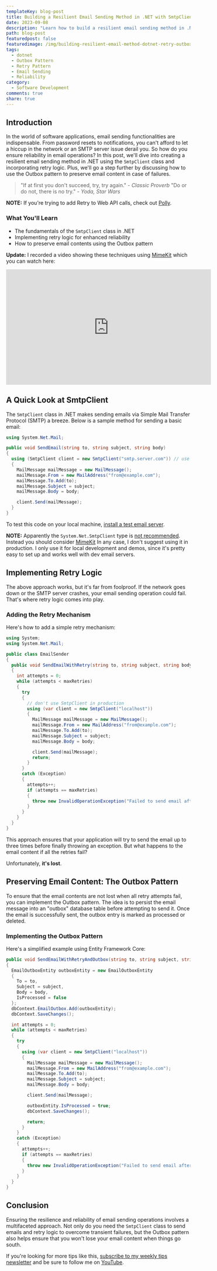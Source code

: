 ```yaml
---
templateKey: blog-post
title: Building a Resilient Email Sending Method in .NET with SmtpClient, Retry Support, and the Outbox Pattern
date: 2023-09-08
description: "Learn how to build a resilient email sending method in .NET using the SmtpClient class. This guide covers implementing retry logic for better reliability and introduces the Outbox pattern to preserve email content in case of failure. Master these techniques to make your email operations foolproof."
path: blog-post
featuredpost: false
featuredimage: /img/building-resilient-email-method-dotnet-retry-outbox-pattern.png
tags:
  - dotnet
  - Outbox Pattern
  - Retry Pattern
  - Email Sending
  - Reliability
category:
  - Software Development
comments: true
share: true
---
```


## Introduction

In the world of software applications, email sending functionalities are indispensable. From password resets to notifications, you can't afford to let a hiccup in the network or an SMTP server issue derail you. So how do you ensure reliability in email operations? In this post, we'll dive into creating a resilient email sending method in .NET using the `SmtpClient` class and incorporating retry logic. Plus, we'll go a step further by discussing how to use the Outbox pattern to preserve email content in case of failures.

> "If at first you don't succeed, try, try again." - *Classic Proverb*
> "Do or do not, there is no try." - *Yoda, Star Wars*

**NOTE:** If you're trying to add Retry to Web API calls, check out [Polly](https://www.thepollyproject.org/).

### What You'll Learn

- The fundamentals of the `SmtpClient` class in .NET
- Implementing retry logic for enhanced reliability
- How to preserve email contents using the Outbox pattern

**Update:** I recorded a video showing these techniques using [MimeKit](http://www.mimekit.net/) which you can watch here:

<iframe width="560" height="315" src="https://www.youtube.com/embed/qD3ZMH5x3uc?si=KRl4U7FL9j9xsA7I" title="YouTube video player" frameborder="0" allow="accelerometer; autoplay; clipboard-write; encrypted-media; gyroscope; picture-in-picture; web-share" allowfullscreen></iframe>

## A Quick Look at SmtpClient

The `SmtpClient` class in .NET makes sending emails via Simple Mail Transfer Protocol (SMTP) a breeze. Below is a sample method for sending a basic email:

```csharp
using System.Net.Mail;

public void SendEmail(string to, string subject, string body)
{
  using (SmtpClient client = new SmtpClient("smtp.server.com")) // use localhost and a test server
  {
    MailMessage mailMessage = new MailMessage();
    mailMessage.From = new MailAddress("from@example.com");
    mailMessage.To.Add(to);
    mailMessage.Subject = subject;
    mailMessage.Body = body;

    client.Send(mailMessage);
  }
}
```

To test this code on your local machine, [install a test email server](https://ardalis.com/configuring-a-local-test-email-server/).

**NOTE:** Apparently the `System.Net.SmtpClient` type is [not recommended](https://learn.microsoft.com/en-us/dotnet/api/system.net.mail.smtpclient?view=net-7.0#remarks). Instead you should consider [MimeKit](http://www.mimekit.net/) In any case, I don't suggest using it in production. I only use it for local development and demos, since it's pretty easy to set up and works well with dev email servers.

## Implementing Retry Logic

The above approach works, but it's far from foolproof. If the network goes down or the SMTP server crashes, your email sending operation could fail. That's where retry logic comes into play.

### Adding the Retry Mechanism

Here's how to add a simple retry mechanism:

```csharp
using System;
using System.Net.Mail;

public class EmailSender
{
  public void SendEmailWithRetry(string to, string subject, string body, int maxRetries = 3)
  {
    int attempts = 0;
    while (attempts < maxRetries)
    {
      try
      {
        // don't use SmtpClient in production
        using (var client = new SmtpClient("localhost"))
        {
          MailMessage mailMessage = new MailMessage();
          mailMessage.From = new MailAddress("from@example.com");
          mailMessage.To.Add(to);
          mailMessage.Subject = subject;
          mailMessage.Body = body;

          client.Send(mailMessage);
          return;
        }
      }
      catch (Exception)
      {
        attempts++;
        if (attempts == maxRetries)
        {
          throw new InvalidOperationException("Failed to send email after multiple attempts.");
        }
      }
    }
  }
}
```

This approach ensures that your application will try to send the email up to three times before finally throwing an exception. But what happens to the email content if all the retries fail?

Unfortunately, **it's lost**.

## Preserving Email Content: The Outbox Pattern

To ensure that the email contents are not lost when all retry attempts fail, you can implement the Outbox pattern. The idea is to persist the email message into an "outbox" database table before attempting to send it. Once the email is successfully sent, the outbox entry is marked as processed or deleted.

### Implementing the Outbox Pattern

Here's a simplified example using Entity Framework Core:

```csharp
public void SendEmailWithRetryAndOutbox(string to, string subject, string body, int maxRetries = 3)
{
  EmailOutboxEntity outboxEntity = new EmailOutboxEntity
  {
    To = to,
    Subject = subject,
    Body = body,
    IsProcessed = false
  };
  dbContext.EmailOutbox.Add(outboxEntity);
  dbContext.SaveChanges();

  int attempts = 0;
  while (attempts < maxRetries)
  {
    try
    {
      using (var client = new SmtpClient("localhost"))
      {
        MailMessage mailMessage = new MailMessage();
        mailMessage.From = new MailAddress("from@example.com");
        mailMessage.To.Add(to);
        mailMessage.Subject = subject;
        mailMessage.Body = body;

        client.Send(mailMessage);

        outboxEntity.IsProcessed = true;
        dbContext.SaveChanges();

        return;
      }
    }
    catch (Exception)
    {
      attempts++;
      if (attempts == maxRetries)
      {
        throw new InvalidOperationException("Failed to send email after multiple attempts. Check the outbox for unprocessed messages.");
      }
    }
  }
}
```

## Conclusion

Ensuring the resilience and reliability of email sending operations involves a multifaceted approach. Not only do you need the `SmtpClient` class to send emails and retry logic to overcome transient failures, but the Outbox pattern also helps ensure that you won't lose your email content when things go south.

If you're looking for more tips like this, [subscribe to my weekly tips newsletter](/tips) and be sure to follow me on [YouTube](https://www.youtube.com/ardalis?sub_confirmation=1).

